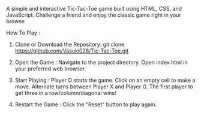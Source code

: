 A simple and interactive Tic-Tac-Toe game built using HTML, CSS, and JavaScript. Challenge a friend and enjoy the classic game right in your browse

How To Play : 

  1. Clone or Download the Repository:
      git clone https://github.com/Vasuki028/Tic-Tac-Toe.git  
      
  2. Open the Game :
      Navigate to the project directory.
      Open index.html in your preferred web browser.
      
  3. Start Playing : 
      Player O starts the game.
      Click on an empty cell to make a move.
      Alternate turns between Player X and Player O.
      The first player to get three in a row/column/diagonal wins!
      
  4. Restart the Game :
      Click the "Reset" button to play again.
